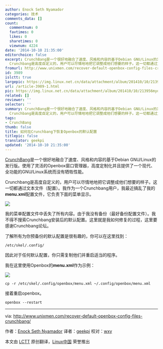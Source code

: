 ```yaml
---
author: Enock Seth Nyamador
categories: 技术
comments_data: []
count:
  commentnum: 0
  favtimes: 0
  likes: 0
  sharetimes: 0
  viewnum: 4224
date: '2014-10-10 21:35:00'
editorchoice: false
excerpt: CrunchBang是一个很好地融合了速度、风格和内容的基于Debian GNU/Linux的发行版。使用了灵活的Openbox窗口管理器，高度定制化并且提供了一个现代、全功能的GNU/Linux系统而没有牺牲性能。
  Crunchbang是高度自定义的，用户可以尽情地地把它调整成他们想要的样子。这一切都通过文本文件（配置）。我作为一个Crunchbang用户，我最近搞乱了我的menu.xml配置文件，它负责下面的菜单显示。  我的菜单配置文件中丢失了所有内容。由于我没有备份（最好备份配置文件）。我不得不搜索Crunchbang安装后的默认配置。这里就是我如何修复的过程，这里要
fromurl: http://www.unixmen.com/recover-default-openbox-config-files-crunchbang/
id: 3989
islctt: true
largepic: https://img.linux.net.cn/data/attachment/album/201410/10/213956myqf2fln1i1f8elx.png
url: /article-3989-1.html
pic: https://img.linux.net.cn/data/attachment/album/201410/10/213956myqf2fln1i1f8elx.png.thumb.jpg
related: []
reviewer: ''
selector: ''
summary: CrunchBang是一个很好地融合了速度、风格和内容的基于Debian GNU/Linux的发行版。使用了灵活的Openbox窗口管理器，高度定制化并且提供了一个现代、全功能的GNU/Linux系统而没有牺牲性能。
  Crunchbang是高度自定义的，用户可以尽情地地把它调整成他们想要的样子。这一切都通过文本文件（配置）。我作为一个Crunchbang用户，我最近搞乱了我的menu.xml配置文件，它负责下面的菜单显示。  我的菜单配置文件中丢失了所有内容。由于我没有备份（最好备份配置文件）。我不得不搜索Crunchbang安装后的默认配置。这里就是我如何修复的过程，这里要
tags:
- CrunchBang
thumb: false
title: 如何在Crunchbang下恢复Openbox的默认配置
titlepic: false
translator: geekpi
updated: '2014-10-10 21:35:00'
---
```


[CrunchBang](http://crunchbang.org/)是一个很好地融合了速度、风格和内容的基于Debian GNU/Linux的发行版。使用了灵活的Openbox窗口管理器，高度定制化并且提供了一个现代、全功能的GNU/Linux系统而没有牺牲性能。


Crunchbang是高度自定义的，用户可以尽情地地把它调整成他们想要的样子。这一切都通过文本文件（配置）。我作为一个Crunchbang用户，我最近搞乱了我的**menu.xml**配置文件，它负责下面的菜单显示。


![](/data/attachment/album/201410/10/213956myqf2fln1i1f8elx.png)


我的菜单配置文件中丢失了所有内容。由于我没有备份（最好备份配置文件）。我不得不搜索Crunchbang安装后的默认配置。这里就是我如何修复的过程，这里要感谢Crunchbang论坛。


了解所有为你预备份的默认配置是很有趣的，你可以在这里找到：



```
/etc/skel/.config/

```

因此对于任何默认配置，你只需复制他们并重启适当的程序。


我在这里使用Openbox的**menu.xml**作为示例：


![](http://180016988.r.cdn77.net/wp-content/uploads/2014/09/curnchbang_menu_xml_etc.png)



```
cp -r /etc/skel/.config/openbox/menu.xml ~/.config/openbox/menu.xml

```

接着重启openbox。



```
openbox --restart

```



---


via: <http://www.unixmen.com/recover-default-openbox-config-files-crunchbang/>


作者：[Enock Seth Nyamador](http://www.unixmen.com/author/seth/) 译者：[geekpi](https://github.com/geekpi) 校对：[wxy](https://github.com/%E6%A0%A1%E5%AF%B9%E8%80%85ID)


本文由 [LCTT](https://github.com/LCTT/TranslateProject) 原创翻译，[Linux中国](http://linux.cn/) 荣誉推出
